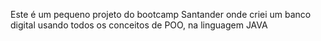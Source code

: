 Este é um pequeno projeto do bootcamp Santander onde criei um banco digital usando todos os conceitos de POO, na linguagem JAVA
